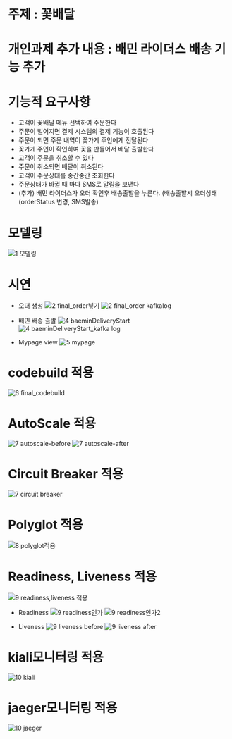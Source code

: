 # 주제 : 꽃배달


# 개인과제 추가 내용 : 배민 라이더스 배송 기능 추가


# 기능적 요구사항
 - 고객이 꽃배달 메뉴 선택하여 주문한다
 - 주문이 벌어지면 결제 시스템의 결제 기능이 호출된다
 - 주문이 되면 주문 내역이 꽃가게 주인에게 전달된다
 - 꽃가게 주인이 확인하여 꽃을 만들어서 배달 출발한다
 - 고객이 주문을 취소할 수 있다
 - 주문이 취소되면 배달이 취소된다
 - 고객이 주문상태를 중간중간 조회한다
 - 주문상태가 바뀔 때 마다 SMS로 알림을 보낸다
 - (추가) 배민 라이더스가 오더 확인후 배송출발을 누른다. (배송출발시 오더상태(orderStatus 변경, SMS발송)


# 모델링
 ![1 모델링](https://user-images.githubusercontent.com/60597630/93408661-13f60e00-f8d0-11ea-8fe3-0c3c3c51fada.JPG)


# 시연
- 오더 생성
 ![2 final_order넣기](https://user-images.githubusercontent.com/60597630/93408665-148ea480-f8d0-11ea-98d3-249a34cf0dc8.JPG)
 ![2 final_order kafkalog](https://user-images.githubusercontent.com/60597630/93408664-13f60e00-f8d0-11ea-8d03-022279b9bb9f.JPG)

- 배민 배송 출발
 ![4 baeminDeliveryStart](https://user-images.githubusercontent.com/60597630/93408668-16586800-f8d0-11ea-90ef-6872d0227cc1.JPG)
 ![4 baeminDeliveryStart_kafka log](https://user-images.githubusercontent.com/60597630/93408669-16586800-f8d0-11ea-8d49-37e8e9e14cbe.JPG)

- Mypage view
 ![5 mypage](https://user-images.githubusercontent.com/60597630/93408675-17899500-f8d0-11ea-8f50-5722241ead9b.JPG)


# codebuild 적용
 ![6 final_codebuild](https://user-images.githubusercontent.com/60597630/93408676-18222b80-f8d0-11ea-822b-805364295172.JPG)


# AutoScale 적용
 ![7 autoscale-before](https://user-images.githubusercontent.com/60597630/93408681-1a848580-f8d0-11ea-88ad-d35d432f7233.JPG)
 ![7 autoscale-after](https://user-images.githubusercontent.com/60597630/93408679-19535880-f8d0-11ea-9f13-f3c278002d57.JPG)


# Circuit Breaker 적용
 ![7 circuit breaker](https://user-images.githubusercontent.com/60597630/93408682-1a848580-f8d0-11ea-8105-7c9b72894701.JPG)


# Polyglot 적용
![8 polyglot적용](https://user-images.githubusercontent.com/60597630/93408684-1bb5b280-f8d0-11ea-8949-0eebc2e03e8b.JPG)


# Readiness, Liveness 적용
 ![9 readiness,liveness 적용](https://user-images.githubusercontent.com/60597630/93408690-1c4e4900-f8d0-11ea-9ba3-43772c1d4e03.JPG)
 
 - Readiness
  ![9 readiness인가](https://user-images.githubusercontent.com/60597630/93408691-1ce6df80-f8d0-11ea-9b23-7ef309f9de8a.JPG)
  ![9 readiness인가2](https://user-images.githubusercontent.com/60597630/93408692-1d7f7600-f8d0-11ea-9bda-c8694328f648.JPG)
 
 - Liveness
  ![9 liveness before](https://user-images.githubusercontent.com/60597630/93408687-1c4e4900-f8d0-11ea-8fb1-e143e694b161.JPG)
  ![9 liveness after](https://user-images.githubusercontent.com/60597630/93408686-1bb5b280-f8d0-11ea-8496-e20ad140c656.JPG)


# kiali모니터링 적용
 ![10 kiali](https://user-images.githubusercontent.com/60597630/93408660-12c4e100-f8d0-11ea-9361-a518a66e9ee1.JPG)


# jaeger모니터링 적용
 ![10 jaeger](https://user-images.githubusercontent.com/60597630/93408656-1193b400-f8d0-11ea-97eb-dfbd250acfac.JPG)
 
 
